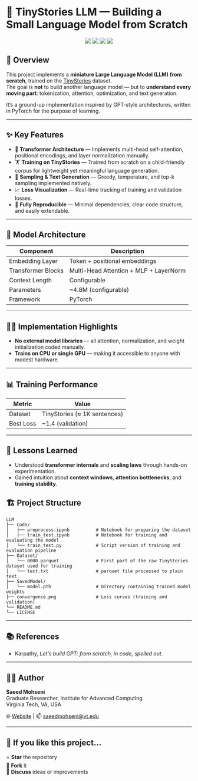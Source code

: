 # 🚀 TinyStories LLM — Building a Small Language Model from Scratch

<p align="center">
  <img src="https://img.shields.io/badge/LLM-%236C63FF?style=for-the-badge"/>
  <img src="https://img.shields.io/badge/Transformer%20Architecture-%23FFB6C1?style=for-the-badge"/>
  <img src="https://img.shields.io/badge/Deep%20Learning-%23007ACC?style=for-the-badge&logo=ai&logoColor=white"/>
  <img src="https://img.shields.io/badge/PyTorch-EE4C2C?style=for-the-badge&logo=pytorch&logoColor=white"/>  
</p>

## 🧠 Overview  
This project implements a **miniature Large Language Model (LLM)** **from scratch**, trained on the [TinyStories](https://huggingface.co/datasets/roneneldan/TinyStories) dataset.  
The goal is **not** to build another language model — but to **understand every moving part**: tokenization, attention, optimization, and text generation.

It’s a ground-up implementation inspired by GPT-style architectures, written in PyTorch for the purpose of learning.

---

## ✨ Key Features
- 🧩 **Transformer Architecture** — Implements multi-head self-attention, positional encodings, and layer normalization manually.  
- 🏋️ **Training on TinyStories** — Trained from scratch on a child-friendly corpus for lightweight yet meaningful language generation.  
- 🧪 **Sampling & Text Generation** — Greedy, temperature, and top-k sampling implemented natively.  
- 📈 **Loss Visualization** — Real-time tracking of training and validation losses.  
- 🧰 **Fully Reproducible** — Minimal dependencies, clear code structure, and easily extendable.

---

## 🧬 Model Architecture
| Component | Description |
|------------|-------------|
| Embedding Layer | Token + positional embeddings |
| Transformer Blocks | Multi-Head Attention + MLP + LayerNorm |
| Context Length | Configurable |
| Parameters | ~4.8M (configurable) |
| Framework | PyTorch |

---

## 🧑‍💻 Implementation Highlights
- **No external model libraries** — all attention, normalization, and weight initialization coded manually.  
- **Trains on CPU or single GPU** — making it accessible to anyone with modest hardware.  

---

## 📊 Training Performance
| Metric | Value |
|--------|-------|
| Dataset | TinyStories (≈ 1K sentences) |
| Best Loss | ~1.4 (validation) |

---


## 🧠 Lessons Learned
- Understood **transformer internals** and **scaling laws** through hands-on experimentation.  
- Gained intuition about **context windows**, **attention bottlenecks**, and **training stability**.   



## 🏗️ Project Structure
```
LLM
├── Code/
│   ├── preprocess.ipynb          # Notebook for preparing the dataset
│   ├── train_test.ipynb          # Notebook for training and evaluating the model
│   └── train_test.py             # Script version of training and evaluation pipeline
├── Dataset/
│   └── 0000.parquet              # First part of the raw TinyStories dataset used for training
│   └── text.txt                  # parquet file processed to plain text.
├── SavedModel/
│   └── model.pth                 # Directory containing trained model weights
├── convergence.png               # Loss curves (training and validation)
└── README.md
└── LICENSE
``` 

---

## 📚 References 
- Karpathy, *Let's build GPT: from scratch, in code, spelled out.* 


---

## 👨‍💻 Author
**Saeed Mohseni**  
Graduate Researcher, Institute for Advanced Computing  
Virginia Tech, VA, USA  

🌐 [Website](https://saeedmohseni.netlify.app/) | 📫 saeedmohseni@vt.edu  

---

## 🌟 If you like this project...
⭐ **Star** the repository  
🍴 **Fork** it  
🧠 **Discuss** ideas or improvements  

